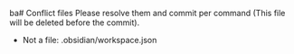 ba# Conflict files
Please resolve them and commit per command (This file will be deleted before the commit).
- Not a file: .obsidian/workspace.json